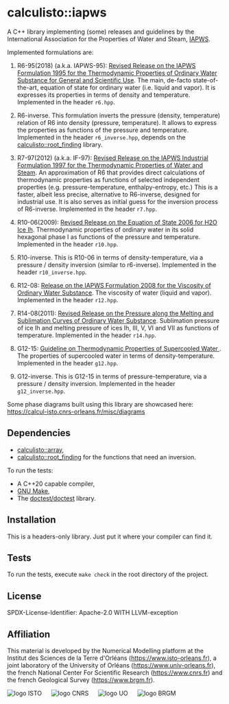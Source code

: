 # calculisto::iapws
A C++ library implementing (some) releases and guidelines by the
International Association for the Properties of Water and Steam,
[IAPWS](http://www.iapws.org).

Implemented formulations are:

1. R6-95(2018) (a.k.a. IAPWS-95): [Revised Release on the IAPWS Formulation 1995 for the Thermodynamic Properties of Ordinary Water Substance for General and Scientific Use](http://www.iapws.org/relguide/IAPWS-95.html).
   The main, de-facto state-of-the-art, equation of state for ordinary 
   water (i.e. liquid and vapor). It is expresses its properties in terms of 
   density and temperature. Implemented in the header `r6.hpp`.

2. R6-inverse. This formulation inverts the pressure (density, temperature)
   relation of R6 into density (pressure, temperature). It allows to express the
   properties as functions of the  pressure and temperature.
   Implemented in the header `r6_inverse.hpp`, depends on the 
   [calculisto::root_finding](https://github.com/calculisto/root_finding) library.

3. R7-97(2012) (a.k.a. IF-97): [Revised Release on the IAPWS Industrial Formulation 1997 for the Thermodynamic Properties of Water and Steam](http://www.iapws.org/relguide/IF97-Rev.html).
   An approximation of R6 that provides direct calculations of thermodynamic 
   properties as functions of selected independent properties (e.g. 
   pressure-temperature, enthalpy-entropy, etc.)
   This is a faster, albeit less precise, alternative to R6-inverse, designed 
   for industrial use. It is also serves as initial guess for the inversion 
   process of R6-inverse.
   Implemented in the header `r7.hpp`.

4. R10-06(2009): [Revised Release on the Equation of State 2006 for H2O Ice Ih](http://www.iapws.org/relguide/Ice-2009.html).
   Thermodynamic properties of ordinary water in its solid hexagonal phase I as
   functions of the pressure and temperature.
   Implemented in the header `r10.hpp`.

5. R10-inverse. This is R10-06 in terms of density-temperature, via a pressure /
   density inversion (similar to r6-inverse).
   Implemented in the header `r10_inverse.hpp`.

6. R12-08: [Release on the IAPWS Formulation 2008 for the Viscosity of Ordinary Water Substance](http://www.iapws.org/relguide/viscosity.html).
   The viscosity of water (liquid and vapor).
   Implemented in the header `r12.hpp`.

7. R14-08(2011): [Revised Release on the Pressure along the Melting and Sublimation Curves of Ordinary Water Substance](http://www.iapws.org/relguide/MeltSub.html).
   Sublimation pressure of ice Ih and melting pressure of ices Ih, III, V, VI
   and VII as functions of temperature.
   Implemented in the header `r14.hpp`.

8. G12-15: [Guideline on Thermodynamic Properties of Supercooled Water ](http://iapws.org/relguide/Supercooled.html).
   The properties of supercooled water in terms of density-temperature.
   Implemented in the header `g12.hpp`.

9. G12-inverse. This is G12-15 in terms of pressure-temperature, via a pressure
   / density inversion.
   Implemented in the header `g12_inverse.hpp`.

Some phase diagrams built using this library are showcased here:
https://calcul-isto.cnrs-orleans.fr/misc/diagrams

## Dependencies
- [calculisto::array](https://github.com/le-migou/array),
- [calculisto::root_finding](https://github.com/le-migou/root_finding) for the
  functions that need an inversion.

To run the tests:
- A C++20 capable compiler,
- [GNU Make](https://www.gnu.org/software/make),
- The [doctest/doctest](https://github.com/onqtam/doctest) library.

## Installation
This is a headers-only library. Just put it where your compiler can find it.

## Tests
To run the tests, execute `make check` in the root directory of the project.

## License
SPDX-License-Identifier: Apache-2.0 WITH LLVM-exception

## Affiliation
This material is developed by the Numerical Modelling platform at the 
Institut des Sciences de la Terre d'Orléans (https://www.isto-orleans.fr), 
a joint laboratory of the University of Orléans (https://www.univ-orleans.fr), 
the french National Center For Scientific Research (https://www.cnrs.fr) and 
the french Geological Survey (https://www.brgm.fr).

![logo ISTO](https://calcul-isto.cnrs-orleans.fr/logos/isto-156.png) &emsp;
![logo CNRS](https://calcul-isto.cnrs-orleans.fr/logos/cnrs-128.png) &emsp;
![logo UO](https://calcul-isto.cnrs-orleans.fr/logos/uo-180.png) &emsp;
![logo BRGM](https://calcul-isto.cnrs-orleans.fr/logos/brgm-256.png)
